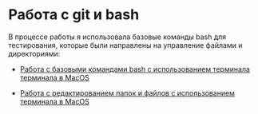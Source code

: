 # Работа с git и bash

В процессе работы я использовала базовые команды bash для тестирования, которые были направлены на управление файлами и директориями:

- [Работа с базовыми командами bash с использованием терминала терминала в MacOS](https://github.com/sosunovak/git_bash/blob/main/%20bash1.txt)

- [Работа с редактированием папок и файлов с использованием терминала в MacOS](https://github.com/sosunovak/git_bash/blob/main/bash2.txt)

